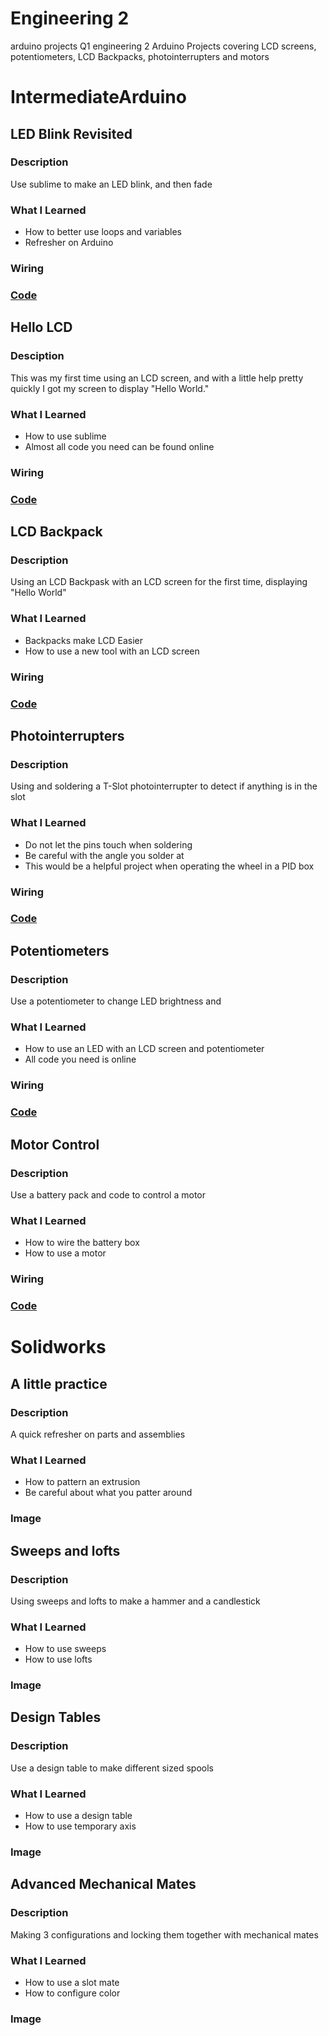 # Engineering 2
arduino projects Q1 engineering 2
Arduino Projects covering LCD screens, potentiometers, LCD Backpacks, photointerrupters and motors
# IntermediateArduino
## LED Blink Revisited
### Description
Use sublime to make an LED blink, and then fade
### What I Learned
* How to better use loops and variables 
* Refresher on Arduino
### Wiring
### [Code](IntermediateArduino/Led_Blink_Revisited)
## Hello LCD
### Desciption
This was my first time using an LCD screen, and with a little help pretty quickly I got my screen to display "Hello World."
### What I Learned
* How to use sublime 
* Almost all code you need can be found online
### Wiring
### [Code](IntermediateArduino/Hellolcd/HelloLCD.ino/HelloLCD.ino.ino)
## LCD Backpack
### Description
Using an LCD Backpask with an LCD screen for the first time, displaying "Hello World"
### What I Learned
* Backpacks make LCD Easier 
* How to use a new tool with an LCD screen
### Wiring
### [Code](IntermediateArduino/lcd_backpack/LCD_Backpack.ino/LCDBackpack.ino/LCDBackpack.ino.ino)
## Photointerrupters
### Description
Using and soldering a T-Slot photointerrupter to detect if anything is in the slot
### What I Learned
* Do not let the pins touch when soldering 
* Be careful with the angle you solder at 
* This would be a helpful project when operating the wheel in a PID box
### Wiring
### [Code](IntermediateArduino/Photointerrupter/photointerrupters.ino)
## Potentiometers
### Description
Use a potentiometer to change LED brightness and
### What I Learned
* How to use an LED with an LCD screen and potentiometer 
* All code you need is online
### Wiring
### [Code](IntermediateArduino/LCD_Potentiometer/LCD_Potentiometer.ino)
## Motor Control
### Description
Use a battery pack and code to control a motor
### What I Learned
* How to wire the battery box 
* How to use a motor
### Wiring
### [Code](IntermediateArduino/Motor_control/Motor_control.ino)
# Solidworks
## A little practice
### Description
A quick refresher on parts and assemblies
### What I Learned
* How to pattern an extrusion 
* Be careful about what you patter around
### Image
## Sweeps and lofts
### Description
Using sweeps and lofts to make a hammer and a candlestick
### What I Learned
* How to use sweeps 
* How to use lofts
### Image
## Design Tables
### Description
Use a design table to make different sized spools
### What I Learned
* How to use a design table 
* How to use temporary axis
### Image
## Advanced Mechanical Mates
### Description
Making 3 configurations and locking them together with mechanical mates
### What I Learned
* How to use a slot mate 
* How to configure color
### Image
